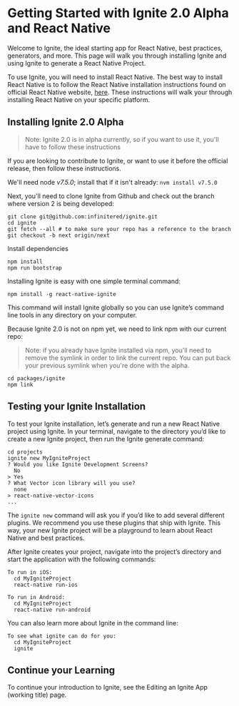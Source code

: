 # Getting Started with Ignite 2.0 Alpha and React Native

Welcome to Ignite, the ideal starting app for React Native, best practices, generators, and more. This page will walk you through installing Ignite and using Ignite to generate a React Native Project.

To use Ignite, you will need to install React Native. The best way to install React Native is to follow the React Native installation instructions found on official React Native website, [here](http://facebook.github.io/react-native/docs/getting-started.html). These instructions will walk your through installing React Native on your specific platform.

## Installing Ignite 2.0 Alpha

> Note: Ignite 2.0 is in alpha currently, so if you want to use it, you'll
have to follow these instructions

If you are looking to contribute to Ignite, or want to use it before the
official release, then follow these instructions.

We'll need node *v7.5.0*; install that if it isn't already: `nvm install v7.5.0`

Next, you'll need to clone Ignite from Github and check out the branch where
version 2 is being developed:

```
git clone git@github.com:infinitered/ignite.git
cd ignite
git fetch --all # to make sure your repo has a reference to the branch
git checkout -b next origin/next
```

Install dependencies

```
npm install
npm run bootstrap
```

Installing Ignite is easy with one simple terminal command:

```
npm install -g react-native-ignite
```

This command will install Ignite globally so you can use Ignite’s command line tools in any directory on your computer.

Because Ignite 2.0 is not on npm yet, we need to link npm with our current repo:

> Note: if you already have Ignite installed via npm, you'll need to remove the
symlink in order to link the current repo. You can put back your previous
symlink when you're done with the alpha.

```
cd packages/ignite
npm link
```

## Testing your Ignite Installation

To test your Ignite installation, let’s generate and run a new React Native project using Ignite. In your terminal, navigate to the directory you’d like to create a new Ignite project, then run the Ignite generate command:

```
cd projects
ignite new MyIgniteProject
? Would you like Ignite Development Screens?
  No
> Yes
? What Vector icon library will you use?
  none
> react-native-vector-icons
...
```

The `ignite new` command will ask you if you’d like to add several different plugins. We recommend you use these plugins that ship with Ignite. This way, your new Ignite project will be a playground to learn about React Native and best practices.

After Ignite creates your project, navigate into the project’s directory and start the application with the following commands:


```
To run in iOS:
  cd MyIgniteProject
  react-native run-ios

To run in Android:
  cd MyIgniteProject
  react-native run-android
```

You can also learn more about Ignite in the command line:

```
To see what ignite can do for you:
  cd MyIgniteProject
  ignite
```

## Continue your Learning

To continue your introduction to Ignite, see the Editing an Ignite App (working title) page.
